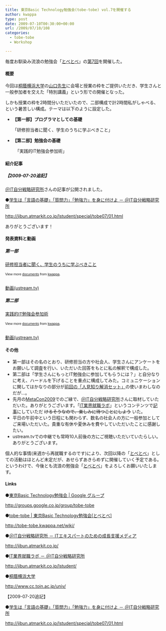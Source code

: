 ```yaml
---
title: 東京Basic Technology勉強会(tobe-tobe) vol.7を開催する
author: kwappa
type: post
date: 2009-07-10T00:30:00+00:00
url: /2009/07/10/108
categories:
  - tobe-tobe
  - Workshop

---
```

毎度お馴染み流浪の勉強会「<a href="http://groups.google.co.jp/group/tobe-tobe" target="_blank">とべとべ</a>」の<a href="http://tobe-tobe.kwappa.net/wiki/?event%2F2009-07-10%20vol.7" target="_blank">第7回</a>を開催した。

#### 概要

今回は<a href="http://www.cc.toin.ac.jp/univ/" target="_blank">桐蔭横浜大学</a>の<a target="_blank" href="http://twitter.com/yamaguchiintlab">山口先生</a>に会場と授業の枠をご提供いただき、学生さんと一般参加者を交えた「特別講義」という形での開催となった。

しかも授業の枠を2時間分いただいたので、二部構成で計2時間私がしゃべる、という暑苦しい構成。テーマは以下のように設定した。

  * **【第一部】プログラマとしての基礎**
  
    「研修担当者に聞く、学生のうちに学ぶべきこと」
  * **【第二部】勉強会の基礎**
  
    &nbsp; 「実践的IT勉強会参加術」

#### 紹介記事

##### 【2009-07-20追記】

<a href="http://jibun.atmarkit.co.jp/" target="_blank">＠IT自分戦略研究所</a>さんの記事が公開されました。

●<a target="_blank" href="http://jibun.atmarkit.co.jp/lstudent/special/tobe07/01.html">学生は「言語の基礎」「質問力」「勉強力」を身に付けよ － ＠IT自分戦略研究所</a>
  
http://jibun.atmarkit.co.jp/lstudent/special/tobe07/01.html

ありがとうございます！

<!--more-->

#### 発表資料と動画

##### 第一部

<div id="__ss_1703137" style="width: 425px; text-align: left;">
  <a title="研修担当者に聞く、学生のうちに学ぶべきこと" href="http://www.slideshare.net/kwappa/ss-1703137" style="margin: 12px 0pt 3px; font-family: Helvetica,Arial,Sans-serif; font-style: normal; font-variant: normal; font-weight: normal; font-size: 14px; line-height: normal; font-size-adjust: none; font-stretch: normal; display: block; text-decoration: underline;">研修担当者に聞く、学生のうちに学ぶべきこと</a></p> 
  
  <div style="font-size: 11px; font-family: tahoma,arial; height: 26px; padding-top: 2px;">
    View more <a href="http://www.slideshare.net/" style="text-decoration: underline;">documents</a> from <a href="http://www.slideshare.net/kwappa" style="text-decoration: underline;">kwappa</a>.
  </div>
</div>

<a target="_blank" href="http://www.ustream.tv/recorded/1780432">動画(ustream.tv)</a>

##### 第二部

<div id="__ss_1703298" style="width: 425px; text-align: left;">
  <a title="実践的IT勉強会参加術" href="http://www.slideshare.net/kwappa/it-1703298" style="margin: 12px 0pt 3px; font-family: Helvetica,Arial,Sans-serif; font-style: normal; font-variant: normal; font-weight: normal; font-size: 14px; line-height: normal; font-size-adjust: none; font-stretch: normal; display: block; text-decoration: underline;">実践的IT勉強会参加術</a></p> 
  
  <div style="font-size: 11px; font-family: tahoma,arial; height: 26px; padding-top: 2px;">
    View more <a href="http://www.slideshare.net/" style="text-decoration: underline;">documents</a> from <a href="http://www.slideshare.net/kwappa" style="text-decoration: underline;">kwappa</a>.
  </div>
</div>

<a target="_blank" href="http://www.ustream.tv/recorded/1780869">動画(ustream.tv)</a>

#### その他

  * 第一部はその名のとおり、研修担当の方や社会人、学生さんにアンケートをお願いして調査を行い、いただいた回答をもとに私の解釈で構成した。
  * 第二部は「学生さんにもっとIT勉強会に参加してもらうには？」と自分なりに考え、ハードルを下げることを重点に構成してみた。コミュニケーションに関してはかなりの部分が<a target="_blank" href="http://kwappa.txt-nifty.com/blog/">前回の「人見知り解消セット」</a>の使いまわしなのだが…。
  * 先月の<a target="_blank" href="http://groups.google.co.jp/group/metacon/browse_thread/thread/4bb98337b898bb46?hl=ja">MetaCon2009</a>でのご縁で、<a target="_blank" href="http://jibun.atmarkit.co.jp/">＠IT自分戦略研究所</a>さんに取材していただいた。ありがとうございます。「<a target="_blank" href="http://jibun.atmarkit.co.jp/lstudent/">IT業界就職ラボ</a>」というコンテンツで<a href="http://jibun.atmarkit.co.jp/lstudent/special/tobe07/01.html" target="_blank">記事</a>にしていただ <del>けるそうなので、楽しみに待つことにしよう</del> いた。
  * 平日の午前中という日程にも関わらず、数名の社会人の方に一般参加としてご来場いただいた。貴重な有休や夏休みを費やしていただいたことに感謝したい。
  * ustream.tvでの中継でも常時10人前後の方にご視聴いただいていたらしい。ありがとうございます。

個人的な事情(来週から再就職するのです)により、次回以降の「<a target="_blank" href="http://tobe-tobe.kwappa.net/wiki/">とべとべ</a>」としての活動はほとんど未定だが、あせらずあきらめずに開催していく予定である。というわけで、今後とも流浪の勉強会「<a target="_blank" href="http://tobe-tobe.kwappa.net/wiki/">とべとべ</a>」をよろしくお願いいたします。

#### Links

●<a href="http://groups.google.co.jp/group/tobe-tobe" target="_blank">東京Basic Technology勉強会 | Google グループ</a>
  
http://groups.google.co.jp/group/tobe-tobe

●<a href="http://tobe-tobe.kwappa.net/wiki/" target="_blank">tobe-tobe | 東京Basic Technology勉強会[とべとべ]</a>
  
http://tobe-tobe.kwappa.net/wiki/

●<a target="_blank" href="http://jibun.atmarkit.co.jp/">＠IT自分戦略研究所 － ITエキスパートのための成長支援メディア</a>
  
http://jibun.atmarkit.co.jp/

●<a target="_blank" href="http://jibun.atmarkit.co.jp/lstudent/">IT業界就職ラボ － ＠IT自分戦略研究所</a>
  
http://jibun.atmarkit.co.jp/lstudent/

●<a target="_blank" href="http://www.cc.toin.ac.jp/univ/">桐蔭横浜大学</a>
  
http://www.cc.toin.ac.jp/univ/

【2009-07-20追記】
  
●<a href="http://jibun.atmarkit.co.jp/lstudent/special/tobe07/01.html" target="_blank">学生は「言語の基礎」「質問力」「勉強力」を身に付けよ － ＠IT自分戦略研究所</a>
  
http://jibun.atmarkit.co.jp/lstudent/special/tobe07/01.html
